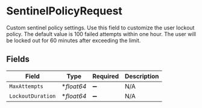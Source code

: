 # SentinelPolicyRequest

Custom sentinel policy settings. Use this field to customize the user lockout policy. The default value is 100 failed attempts within one hour. The user will be locked out for 60 minutes after exceeding the limit.


## Fields

| Field              | Type               | Required           | Description        |
| ------------------ | ------------------ | ------------------ | ------------------ |
| `MaxAttempts`      | **float64*         | :heavy_minus_sign: | N/A                |
| `LockoutDuration`  | **float64*         | :heavy_minus_sign: | N/A                |